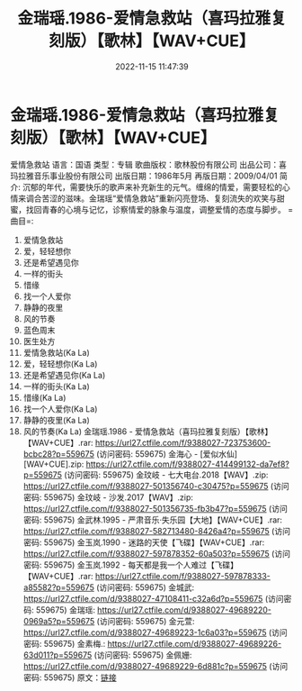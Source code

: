 ﻿---
title: 金瑞瑶.1986-爱情急救站（喜玛拉雅复刻版）【歌林】【WAV+CUE】
date: 2022-11-15 11:47:39
categories: WAV车载音乐、镜像
tags: 华语中文
---
# 金瑞瑶.1986-爱情急救站（喜玛拉雅复刻版）【歌林】【WAV+CUE】

爱情急救站
语言：国语
类型：专辑
歌曲版权：歌林股份有限公司
出品公司：喜玛拉雅音乐事业股份有限公司
出版日期：1986年5月
再版日期：2009/04/01
简介:
沉郁的年代，需要快乐的歌声来补充新生的元气。缠绵的情爱，需要轻松的心情来调合苦涩的滋味。金瑞瑶“爱情急救站”重新闪亮登场、复刻流失的欢笑与甜蜜，找回青春的心境与记忆，诊察情爱的脉象与温度，调整爱情的态度与脚步。
=曲目=:
01. 爱情急救站
02. 爱，轻轻想你
03. 还是希望遇见你
04. 一样的街头
05. 惜缘
06. 找一个人爱你
07. 静静的夜里
08. 风的节奏
09. 蓝色周末
10. 医生处方
11. 爱情急救站(Ka La)
12. 爱，轻轻想你(Ka La)
13. 还是希望遇见你(Ka La)
14. 一样的街头(Ka La)
15. 惜缘(Ka La)
16. 找一个人爱你(Ka La)
17. 静静的夜里(Ka La)
18. 风的节奏(Ka La)
金瑞瑶.1986 - 爱情急救站（喜玛拉雅复刻版）【歌林】【WAV+CUE】.rar: https://url27.ctfile.com/f/9388027-723753600-bcbc28?p=559675
(访问密码: 559675)
金海心 - [爱似水仙][WAV+CUE].zip: https://url27.ctfile.com/f/9388027-414499132-da7ef8?p=559675
(访问密码: 559675)
金玟岐 - 七大电台.2018【WAV】.zip: https://url27.ctfile.com/f/9388027-501356740-c30475?p=559675
(访问密码: 559675)
金玟岐 - 沙发.2017【WAV】.zip: https://url27.ctfile.com/f/9388027-501356735-fb3b47?p=559675
(访问密码: 559675)
金武林.1995 - 严肃音乐·失乐园【大地】【WAV+CUE】.rar: https://url27.ctfile.com/f/9388027-582713480-8426a4?p=559675
(访问密码: 559675)
金玉岚.1990 - 迷路的天使【飞碟】【WAV+CUE】.rar: https://url27.ctfile.com/f/9388027-597878352-60a503?p=559675
(访问密码: 559675)
金玉岚.1992 - 每天都是我一个人难过【飞碟】【WAV+CUE】.rar: https://url27.ctfile.com/f/9388027-597878333-a85582?p=559675
(访问密码: 559675)
金城武: https://url27.ctfile.com/d/9388027-47108411-c32a6d?p=559675
(访问密码: 559675)
金瑞瑶: https://url27.ctfile.com/d/9388027-49689220-0969a5?p=559675
(访问密码: 559675)
金元萱: https://url27.ctfile.com/d/9388027-49689223-1c6a03?p=559675
(访问密码: 559675)
金素梅.: https://url27.ctfile.com/d/9388027-49689226-63d011?p=559675
(访问密码: 559675)
金佩姗: https://url27.ctfile.com/d/9388027-49689229-6d881c?p=559675
(访问密码: 559675)
原文：[链接](https://blog.sina.com.cn/s/blog_1647c7e760103108w.html)